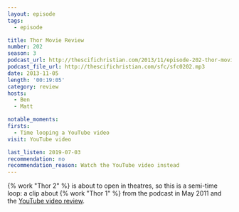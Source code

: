 ```yaml
---
layout: episode
tags:
  - episode

title: Thor Movie Review
number: 202
season: 3
podcast_url: http://thescifichristian.com/2013/11/episode-202-thor-movie-review/
podcast_file_url: http://thescifichristian.com/sfc/sfc0202.mp3
date: 2013-11-05
length: '00:19:05'
category: review
hosts:
  - Ben
  - Matt

notable_moments:
firsts:
  - Time looping a YouTube video
visit: YouTube video

last_listen: 2019-07-03
recommendation: no
recommendation_reason: Watch the YouTube video instead
---
```

{% work "Thor 2" %} is about to open in theatres, so this is a semi-time loop: a clip about {% work "Thor 1" %} from the podcast in May 2011 and the <a href="https://www.youtube.com/watch?v=NBZwAGg3R2M">YouTube video review</a>.